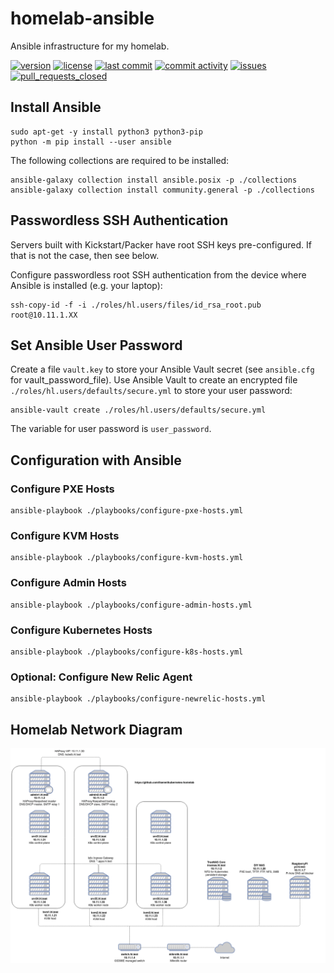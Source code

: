 # homelab-ansible

Ansible infrastructure for my homelab.

[![version](https://img.shields.io/github/manifest-json/v/lisenet/homelab-ansible?label=Ansible)](https://github.com/lisenet/homelab-ansible/blob/master/VERSIONS.md)
[![license](https://img.shields.io/github/license/lisenet/homelab-ansible)](https://github.com/lisenet/homelab-ansible/blob/master/LICENSE)
[![last commit](https://img.shields.io/github/last-commit/lisenet/homelab-ansible)](https://github.com/lisenet/homelab-ansible/commits/master)
[![commit activity](https://img.shields.io/github/commit-activity/y/lisenet/homelab-ansible)](https://github.com/lisenet/homelab-ansible/commits/master)
[![issues](https://img.shields.io/github/issues/lisenet/homelab-ansible)](https://github.com/lisenet/homelab-ansible/issues)
[![pull_requests_closed](https://img.shields.io/github/issues-pr-closed/lisenet/homelab-ansible)](https://github.com/lisenet/homelab-ansible/pulls)

## Install Ansible

```
sudo apt-get -y install python3 python3-pip
python -m pip install --user ansible
```

The following collections are required to be installed:

```
ansible-galaxy collection install ansible.posix -p ./collections
ansible-galaxy collection install community.general -p ./collections
```

## Passwordless SSH Authentication

Servers built with Kickstart/Packer have root SSH keys pre-configured. If that is not the case, then see below.

Configure passwordless root SSH authentication from the device where Ansible is installed (e.g. your laptop):

```
ssh-copy-id -f -i ./roles/hl.users/files/id_rsa_root.pub root@10.11.1.XX
```

## Set Ansible User Password

Create a file `vault.key` to store your Ansible Vault secret (see `ansible.cfg` for vault_password_file). Use Ansible Vault to create an encrypted file `./roles/hl.users/defaults/secure.yml` to store your user password:

```
ansible-vault create ./roles/hl.users/defaults/secure.yml
```

The variable for user password is `user_password`.

## Configuration with Ansible

### Configure PXE Hosts

```
ansible-playbook ./playbooks/configure-pxe-hosts.yml
```

### Configure KVM Hosts

```
ansible-playbook ./playbooks/configure-kvm-hosts.yml
```

### Configure Admin Hosts

```
ansible-playbook ./playbooks/configure-admin-hosts.yml
```

### Configure Kubernetes Hosts

```
ansible-playbook ./playbooks/configure-k8s-hosts.yml
```

### Optional: Configure New Relic Agent

```
ansible-playbook ./playbooks/configure-newrelic-hosts.yml
```

## Homelab Network Diagram

![Homelab Network Diagram](./images/kubernetes-homelab-diagram.png)
